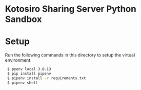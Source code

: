 Kotosiro Sharing Server Python Sandbox
==============================

Setup
==============================

 Run the following commands in this directory to setup the virtual environment:
 
 ```bash
  $ pyenv local 3.8.13
  $ pip install pipenv
  $ pipenv install -r requirements.txt
  $ pipenv shell
 ```
